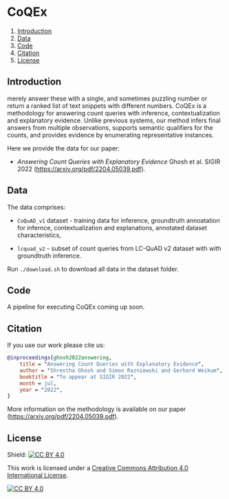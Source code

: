 # CoQEx
1. [Introduction](#introduction)
2. [Data](#data)
3. [Code](#code)
4. [Citation](#citation)
5. [License](#license)

## Introduction <a name="introduction"></a>


merely answer these with a single, and sometimes puzzling number or return a ranked list of text snippets with different numbers.
<emph>CoQEx</emph> is a methodology for answering count queries with inference, contextualization and explanatory evidence. Unlike
previous systems, our method infers final answers from multiple observations, supports semantic qualifiers for the counts, and provides
evidence by enumerating representative instances.

Here we provide the data for our paper:
- <i>Answering Count Queries with Explanatory Evidence</i> Ghosh et al. SIGIR 2022 (<https://arxiv.org/pdf/2204.05039.pdf>).


## Data <a name="data"></a>

The data comprises:
- `CoQuAD_v1` dataset - training data for inference, groundtruth annoatation for infernce, contextualization and explanations, annotated dataset characteristics,

- `lcquad_v2` - subset of count queries from LC-QuAD v2 dataset with with groundtruth inference.

Run `./download.sh` to download all data in the dataset folder.

## Code <a name="code"></a>

A pipeline for executing CoQEx coming up soon.

## Citation <a name="citation"></a> 

If you use our work please cite us:

```bibtex
@inproceedings{ghosh2022answering,
    title = "Answering Count Queries with Explanatory Evidence",
    author = "Shrestha Ghosh and Simon Razniewski and Gerhard Weikum",
    booktitle = "To appear at SIGIR 2022",
    month = jul,
    year = "2022",
}
```

More information on the methodology is available on our paper (<https://arxiv.org/pdf/2204.05039.pdf>).


## License <a name="license"></a>

Shield: [![CC BY 4.0][cc-by-shield]][cc-by]

This work is licensed under a
[Creative Commons Attribution 4.0 International License][cc-by].

[![CC BY 4.0][cc-by-image]][cc-by]

[cc-by]: http://creativecommons.org/licenses/by/4.0/
[cc-by-image]: https://i.creativecommons.org/l/by/4.0/88x31.png
[cc-by-shield]: https://img.shields.io/badge/License-CC%20BY%204.0-lightgrey.svg
